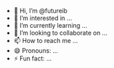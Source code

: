 - 👋 Hi, I’m @futureib
- 👀 I’m interested in ...
- 🌱 I’m currently learning ...
- 💞️ I’m looking to collaborate on ...
- 📫 How to reach me ...
- 😄 Pronouns: ...
- ⚡ Fun fact: ...

<!---
futureib/futureib is a ✨ special ✨ repository because its `README.md` (this file) appears on your GitHub profile.
You can click the Preview link to take a look at your changes.
--->
